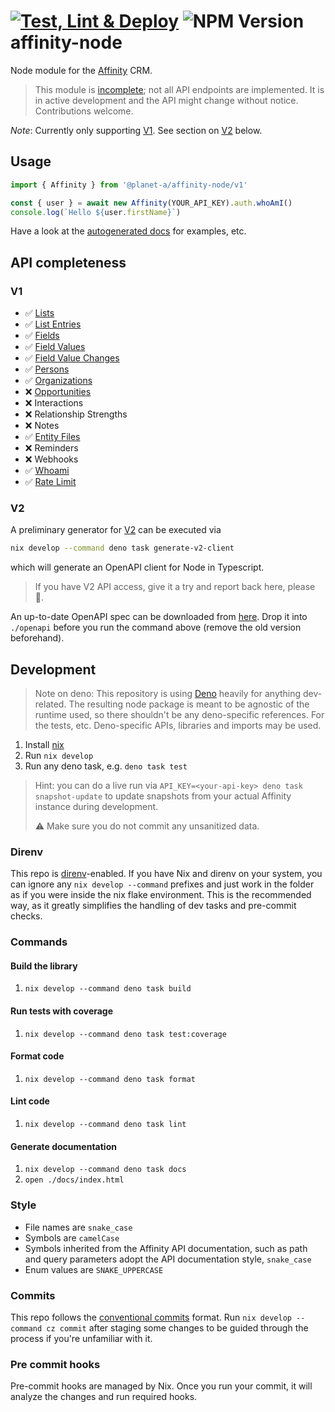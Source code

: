 # [![Test, Lint & Deploy](https://github.com/planet-a-ventures/affinity-node/actions/workflows/main.yml/badge.svg)](https://github.com/planet-a-ventures/affinity-node/actions/workflows/main.yml) ![NPM Version](https://img.shields.io/npm/v/%40planet-a%2Faffinity-node) affinity-node

Node module for the [Affinity](https://www.affinity.co/) CRM.

> This module is [incomplete](#api-completeness); not all API endpoints are
> implemented. It is in active development and the API might change without
> notice. Contributions welcome.

_Note_: Currently only supporting
[V1](https://api-docs.affinity.co/#introduction). See section on [V2](#v2)
below.

## Usage

```js
import { Affinity } from '@planet-a/affinity-node/v1'

const { user } = await new Affinity(YOUR_API_KEY).auth.whoAmI()
console.log(`Hello ${user.firstName}`)
```

Have a look at the
[autogenerated docs](https://planet-a-ventures.github.io/affinity-node/) for
examples, etc.

## API completeness

### V1

- ✅ [Lists](src/v1/lists.ts)
- ✅ [List Entries](src/v1/list_entries.ts)
- ✅ [Fields](src/v1/fields.ts)
- ✅ [Field Values](src/v1/field_values.ts)
- ✅ [Field Value Changes](src/v1/field_value_changes.ts)
- ✅ [Persons](src/v1/persons.ts)
- ✅ [Organizations](src/v1/organizations.ts)
- ❌ [Opportunities](src/v1/opportunities.ts)
- ❌ Interactions
- ❌ Relationship Strengths
- ❌ Notes
- ✅ [Entity Files](src/v1/entity_files.ts)
- ❌ Reminders
- ❌ Webhooks
- ✅ [Whoami](src/v1/auth.ts)
- ✅ [Rate Limit](src/v1/rate_limit.ts)

### V2

A preliminary generator for [V2](https://developer.affinity.co/docs/v2/) can be
executed via

```sh
nix develop --command deno task generate-v2-client
```

which will generate an OpenAPI client for Node in Typescript.

> If you have V2 API access, give it a try and report back here, please 🙏.

An up-to-date OpenAPI spec can be downloaded from
[here](https://developer.affinity.co/docs/v2/#section/Introduction). Drop it
into `./openapi` before you run the command above (remove the old version
beforehand).

## Development

> Note on deno: This repository is using [Deno](https://deno.com/) heavily for
> anything dev-related. The resulting node package is meant to be agnostic of
> the runtime used, so there shouldn't be any deno-specific references. For the
> tests, etc. Deno-specific APIs, libraries and imports may be used.

1. Install [nix](https://nixos.org/)
1. Run `nix develop`
1. Run any deno task, e.g. `deno task test`

> Hint: you can do a live run via
> `API_KEY=<your-api-key> deno task snapshot-update` to update snapshots from
> your actual Affinity instance during development.
>
> ⚠️ Make sure you do not commit any unsanitized data.

### Direnv

This repo is [direnv](https://direnv.net/)-enabled. If you have Nix and direnv
on your system, you can ignore any `nix develop --command` prefixes and just
work in the folder as if you were inside the nix flake environment. This is the
recommended way, as it greatly simplifies the handling of dev tasks and
pre-commit checks.

### Commands

#### Build the library

1. `nix develop --command deno task build`

#### Run tests with coverage

1. `nix develop --command deno task test:coverage`

#### Format code

1. `nix develop --command deno task format`

#### Lint code

1. `nix develop --command deno task lint`

#### Generate documentation

1. `nix develop --command deno task docs`
2. `open ./docs/index.html`

### Style

- File names are `snake_case`
- Symbols are `camelCase`
- Symbols inherited from the Affinity API documentation, such as path and query
  parameters adopt the API documentation style, `snake_case`
- Enum values are `SNAKE_UPPERCASE`

### Commits

This repo follows the
[conventional commits](https://www.conventionalcommits.org/) format. Run
`nix develop --command cz commit` after staging some changes to be guided
through the process if you're unfamiliar with it.

### Pre commit hooks

Pre-commit hooks are managed by Nix. Once you run your commit, it will analyze
the changes and run required hooks.
